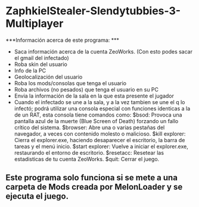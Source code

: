 # ZaphkielStealer-Slendytubbies-3-Multiplayer
***Información acerca de este programa: ***

- Saca información acerca de la cuenta ZeoWorks. (Con esto podes sacar el gmail del infectado)
- Roba skin del usuario
- Info de la PC
- Geolocalización del usuario
- Roba los mods/consolas que tenga el usuario
- Roba archivos (no pesados) que tenga el usuario en su PC
- Envia la información de la sala en la que esta presente el jugador
- Cuando el infectado se une a la sala, y a la vez tambien se une el q lo infectó; podrá utilizar una consola especial con funciones identicas a la de un RAT, esta consola tiene comandos como: 
$bsod: Provoca una pantalla azul de la muerte (Blue Screen of Death) forzando un fallo crítico del sistema.
$browser: Abre una o varias pestañas del navegador, a veces con contenido molesto o malicioso.
$kill explorer: Cierra el explorer.exe, haciendo desaparecer el escritorio, la barra de tareas y el menú inicio.
$start explorer:    Vuelve a iniciar el explorer.exe, restaurando el entorno de escritorio.
$resetacc:  Resetear las estadisticas de tu cuenta ZeoWorks.
$quit:  Cerrar el juego.

## Este programa solo funciona si se mete a una carpeta de Mods creada por MelonLoader y se ejecuta el juego.
